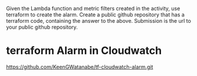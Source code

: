 Given the Lambda function and metric filters created in the activity, use terraform to create the alarm.
Create a public github repository that has a terraform code, containing the answer to the above.
Submission is the url to your public github repository.

# terraform Alarm in Cloudwatch
https://github.com/KeenGWatanabe/tf-cloudwatch-alarm.git
